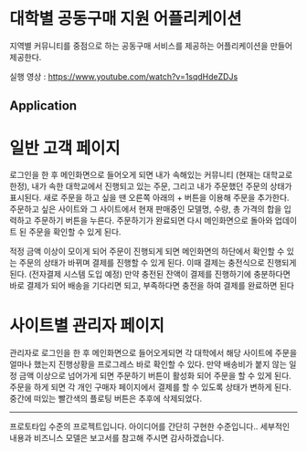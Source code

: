 # 대학별 공동구매 지원 어플리케이션
지역별 커뮤니티를 중점으로 하는 공동구매 서비스를 제공하는 어플리케이션을 만들어 제공한다.

실행 영상 : https://www.youtube.com/watch?v=1sqdHdeZDJs

## Application
# 일반 고객 페이지
로그인을 한 후 메인화면으로 들어오게 되면 내가 속해있는 커뮤니티 (현재는 대학교로 한정), 내가 속한 대학교에서 진행되고 있는 주문, 그리고 내가 주문했던 주문의 상태가 표시된다. 
새로 주문을 하고 싶을 땐 오른쪽 아래의 + 버튼을 이용해 주문을 추가한다. 주문하고 싶은 사이트와 그 사이트에서 현재 판매중인 모델명, 수량, 총 가격의 합을 입력하고 주문하기 버튼을 누른다. 
주문하기가 완료되면 다시 메인화면으로 돌아와 업데이트 된 주문을 확인할 수 있게 된다.

적정 금액 이상이 모이게 되어 주문이 진행되게 되면 메인화면의 하단에서 확인할 수 있는 주문의 상태가 바뀌며 결제를 진행할 수 있게 된다. 
이때 결제는 충전식으로 진행되게 된다. (전자결제 시스템 도입 예정) 
만약 충전된 잔액이 결제를 진행하기에 충분하다면 바로 결제가 되어 배송을 기다리면 되고, 부족하다면 충전을 하여 결제를 완료하면 된다

# 사이트별 관리자 페이지
관리자로 로그인을 한 후 메인화면으로 들어오게되면 각 대학에서 해당 사이트에 주문을 얼마나 했는지 진행상황을 프로그레스 바로 확인할 수 있다. 
만약 배송비가 붙지 않는 일정 금액 이상으로 넘어가게 되면 주문하기 버튼이 활성화 되어 주문을 할 수 있게 된다. 
주문을 하게 되면 각 개인 구매자 페이지에서 결제를 할 수 있도록 상태가 변하게 된다. 중간에 떠있는 빨간색의 플로팅 버튼은 추후에 삭제되었다.

<hr/>
프로토타입 수준의 프로젝트입니다. 아이디어를 간단히 구현한 수준입니다.. 세부적인 내용과 비즈니스 모델은 보고서를 참고해 주시면 감사하겠습니다.
